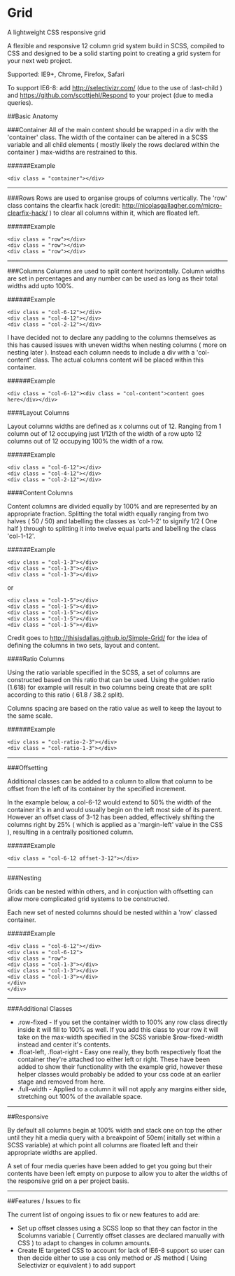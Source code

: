 # Grid
A lightweight CSS responsive grid

A flexible and responsive 12 column grid system build in SCSS, compiled to CSS and designed to be a solid starting point to creating a grid system for your next web project.

Supported: IE9+, Chrome, Firefox, Safari

To support IE6-8: add http://selectivizr.com/ (due to the use of :last-child ) and https://github.com/scottjehl/Respond to your project (due to media queries).

##Basic Anatomy

###Container
All of the main content should be wrapped in a div with the 'container' class. The width of the container can be altered in a SCSS variable and all child elements ( mostly likely the rows declared within the container ) max-widths are restrained to this.

######Example

`<div class = "container"></div>`


<hr>

###Rows
Rows are used to organise groups of columns vertically. The 'row' class contains the clearfix hack (credit: http://nicolasgallagher.com/micro-clearfix-hack/ ) to clear all columns within it, which are floated left.

######Example

`<div class = "row"></div>`<br>
`<div class = "row"></div>`<br>
`<div class = "row"></div>`<br>


<hr>

###Columns
Columns are used to split content horizontally. Column widths are set in percentages and any number can be used as long as their total widths add upto 100%.


######Example

`<div class = "col-6-12"></div>`<br>
`<div class = "col-4-12"></div>`<br>
`<div class = "col-2-12"></div>`<br>

I have decided not to declare any padding to the columns themselves as this has caused issues with uneven widths when nesting columns ( more on nesting later ).  Instead each column needs to include a div with a 'col-content' class.  The actual columns content will be placed within this container.


######Example

`<div class = "col-6-12"><div class = "col-content">content goes here</div></div>`


####Layout Columns

Layout columns widths are defined as x columns out of 12.  Ranging from 1 column out of 12 occupying just 1/12th of the width of a row upto 12 columns out of 12 occupying 100% the width of a row.

######Example

`<div class = "col-6-12"></div>`<br>
`<div class = "col-4-12"></div>`<br>
`<div class = "col-2-12"></div>`<br>


####Content Columns

Content columns are divided equally by 100% and are represented by an appropriate fraction.  Splitting the total width equally ranging from two halves ( 50 / 50) and labelling the classes as 'col-1-2' to signify 1/2 ( One half ) through to splitting it into twelve equal parts and labelling the class 'col-1-12'.

######Example

`<div class = "col-1-3"></div>`<br>
`<div class = "col-1-3"></div>`<br>
`<div class = "col-1-3"></div>`<br>

or

`<div class = "col-1-5"></div>`<br>
`<div class = "col-1-5"></div>`<br>
`<div class = "col-1-5"></div>`<br>
`<div class = "col-1-5"></div>`<br>
`<div class = "col-1-5"></div>`<br>

Credit goes to http://thisisdallas.github.io/Simple-Grid/ for the idea of defining the columns in two sets, layout and content.


####Ratio Columns

Using the ratio variable specified in the SCSS, a set of columns are constructed based on this ratio that can be used.  Using the golden ratio (1.618) for example will result in two columns being create that are split according to this ratio ( 61.8 / 38.2 split). 

Columns spacing are based on the ratio value as well to keep the layout to the same scale.

######Example

`<div class = "col-ratio-2-3"></div>`<br>
`<div class = "col-ratio-1-3"></div>`<br>

<hr>

###Offsetting

Additional classes can be added to a column to allow that column to be offset from the left of its container by the specified increment.

In the example below, a col-6-12 would extend to 50% the width of the container it's in and would usually begin on the left most side of its parent. However an offset class of 3-12 has been added, effectively shifting the columns right by 25% ( which is applied as a 'margin-left' value in the CSS ), resulting in a centrally positioned column.

######Example

`<div class = "col-6-12 offset-3-12"></div>`

<hr>

###Nesting

Grids can be nested within others, and in conjuction with offsetting can allow more complicated grid systems to be constructed.

Each new set of nested columns should be nested within a 'row' classed container.


######Example

`<div class = "col-6-12"></div>`<br>
`<div class = "col-6-12">`<br>
`<div class = "row">`<br>
`<div class = "col-1-3"></div>`<br>
`<div class = "col-1-3"></div>`<br>
`<div class = "col-1-3"></div>`<br>
`</div>`<br>
`</div>`<br>

<hr>

###Additional Classes

<ul>
	<li>.row-fixed - If you set the container width to 100% any row class directly inside it will fill to 100% as well.  If you add this class to your row it will take on
	the max-width specified in the SCSS variable $row-fixed-width instead and center it's contents.</li>
	<li>.float-left, .float-right - Easy one really, they both respectively float the container they're attached too either left or right.  These have been added to show their functionality with the example grid, however these helper classes would probably be added to your css code at an earlier stage and removed from here.</li>
	<li>.full-width - Applied to a column it will not apply any margins either side, stretching out 100% of the available space.</li>
</ul>

<hr>

##Responsive

By default all columns begin at 100% width and stack one on top the other until they hit a media query with a breakpoint of 50em( initally set within a SCSS variable) at which point all columns are floated left and their appropriate widths are applied.

A set of four media queries have been added to get you going but their contents have been left empty on purpose to allow you to alter the widths of the responsive grid on a per project basis.

<hr>

##Features / Issues to fix

The current list of ongoing issues to fix or new features to add are:

<ul><li>Set up offset classes using a SCSS loop so that they can factor in the $columns variable ( Currently offset classes are declared manually with CSS ) to adapt to changes in column amounts.</li>
<li>Create IE targeted CSS to account for lack of IE6-8 support so user can then decide either to use a css only method or JS method ( Using Selectivizr or equivalent ) to add support</li></ul>